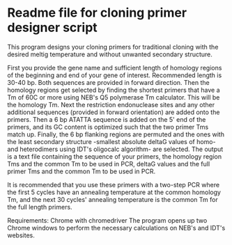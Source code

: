 # Readme file for cloning primer designer script

This program designs your cloning primers for traditional cloning with the desired meltig temperature and without unwanted secondary structure.

First you provide the gene name and sufficient length of homology regions of the beginning and end of your gene of interest. Recommended length is 30-40 bp. Both sequences are provided in forward direction.
Then the homology regions get selected by finding the shortest primers that have a Tm of 60C or more using NEB's Q5 polymerase Tm calculator. This will be the homology Tm.
Next the restriction endonuclease sites and any other additional sequences (provided in forward orientation) are added onto the primers.
Then a 6 bp ATATTA sequence is added on the 5' end of the primers, and its GC content is optimized such that the two primer Tms match up.
Finally, the 6 bp flanking regions are permuted and the ones with the least secondary structure -smallest absolute deltaG values of homo- and heterodimers using IDT's oligocalc algorithm- are selected.
The output is a text file containing the sequence of your primers, the homology region Tms and the common Tm to be used in PCR, deltaG values and the full primer Tms and the common Tm to be used in PCR.

It is recommended that you use these primers with a two-step PCR where the first 5 cycles have an annealing temperature at the common homology Tm, and the next 30 cycles' annealing temperature is the common Tm for the full length primers.

Requirements:
Chrome with chromedriver
The program opens up two Chrome windows to perform the necessary calculations on NEB's and IDT's websites.

